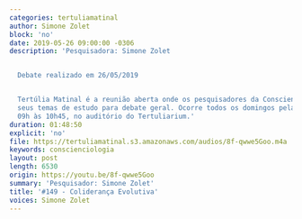 ```yaml
---
categories: tertuliamatinal
author: Simone Zolet
block: 'no'
date: 2019-05-26 09:00:00 -0306
description: 'Pesquisadora: Simone Zolet


  Debate realizado em 26/05/2019


  Tertúlia Matinal é a reunião aberta onde os pesquisadores da Conscienciologia apresentam
  seus temas de estudo para debate geral. Ocorre todos os domingos pela manhã, das
  09h às 10h45, no auditório do Tertuliarium.'
duration: 01:48:50
explicit: 'no'
file: https://tertuliamatinal.s3.amazonaws.com/audios/8f-qwwe5Goo.m4a
keywords: conscienciologia
layout: post
length: 6530
origin: https://youtu.be/8f-qwwe5Goo
summary: 'Pesquisador: Simone Zolet'
title: '#149 - Coliderança Evolutiva'
voices: Simone Zolet
---
```

